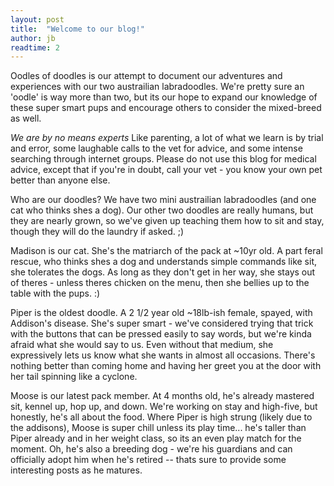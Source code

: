 ```yaml
---
layout: post
title:  "Welcome to our blog!"
author: jb
readtime: 2
---
```


Oodles of doodles is our attempt to document our adventures and experiences with our two austrailian labradoodles.  We're pretty sure an 'oodle' is way more than two, but its our hope to expand our knowledge of these super smart pups and encourage others to consider the mixed-breed as well.

*We are by no means experts* Like parenting, a lot of what we learn is by trial and error, some laughable calls to the vet for advice, and some intense searching through internet groups.  Please do not use this blog for medical advice, except that if you're in doubt, call your vet - you know your own pet better than anyone else.

Who are our doodles?   We have two mini austrailian labradoodles (and one cat who thinks shes a dog).  Our other two doodles are really humans, but they are nearly grown, so we've given up teaching them how to sit and stay, though they will do the laundry if asked. ;)

Madison is our cat.  She's the matriarch of the pack at ~10yr old.  A part feral rescue, who thinks shes a dog and understands simple commands like sit, she tolerates the dogs.   As long as they don't get in her way, she stays out of theres - unless theres chicken on the menu, then she bellies up to the table with the pups. :)

Piper is the oldest doodle.  A 2 1/2 year old ~18lb-ish female, spayed, with Addison's disease.  She's super smart - we've considered trying that trick with the buttons that can be pressed easily to say words, but we're kinda afraid what she would say to us. Even without that medium, she expressively lets us know what she wants in almost all occasions.   There's nothing better than coming home and having her greet you at the door with her tail spinning like a cyclone.

Moose is our latest pack member.  At 4 months old, he's already mastered sit, kennel up, hop up, and down.  We're working on stay and high-five, but honestly, he's all about the food.  Where Piper is high strung (likely due to the addisons), Moose is super chill unless its play time... he's taller than Piper already and in her weight class, so its an even play match for the moment.   Oh, he's also a breeding dog - we're his guardians and can officially adopt him when he's retired -- thats sure to provide some interesting posts as he matures.

